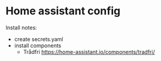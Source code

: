 # Home assistant config

Install notes:
- create secrets.yaml
- install components
  - Trådfri https://home-assistant.io/components/tradfri/
